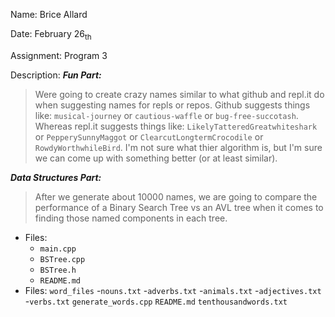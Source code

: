 Name: Brice Allard

Date: February 26<sub>th</sub>

Assignment: Program 3

Description:
***Fun Part:*** <br>
>Were going to create crazy names similar to what github and repl.it do when suggesting names for repls or repos. Github suggests things like: `musical-journey` or `cautious-waffle` or `bug-free-succotash`. Whereas repl.it suggests things like:  `LikelyTatteredGreatwhiteshark` or `PepperySunnyMaggot` or `ClearcutLongtermCrocodile` or `RowdyWorthwhileBird`. I'm not sure what thier algorithm is, but I'm sure we can come up with something better (or at least similar). 

***Data Structures Part:*** <br>
>After we generate about 10000 names, we are going to compare the performance of a Binary Search Tree vs an AVL tree when it comes to finding those named components in each tree.

- Files:
    - `main.cpp`
    - `BSTree.cpp`
    - `BSTree.h` 
    - `README.md` 
- Files:
    `word_files`
    -`nouns.txt`
    -`adverbs.txt`
    -`animals.txt`
    -`adjectives.txt`
    -`verbs.txt`
    `generate_words.cpp`
    `README.md`
    `tenthousandwords.txt`
